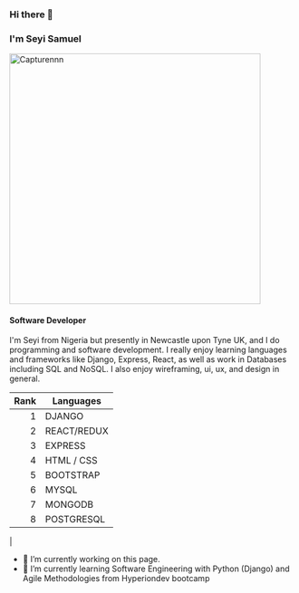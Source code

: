 ### Hi there 👋

### I'm Seyi Samuel

<img width="443" alt="Capturennn" src="https://user-images.githubusercontent.com/124254263/218485837-e643b663-f0ff-4c30-8c70-9394fe4e5341.PNG">

#### Software Developer

I'm Seyi from Nigeria but presently in Newcastle upon Tyne UK, and I do programming and software development. 
I really enjoy learning languages and frameworks like Django, Express, React, as well as work in Databases including SQL and NoSQL. 
I also enjoy wireframing, ui, ux, and design in general. 

| Rank | Languages     |
|-----:|---------------|
|     1| DJANGO        |
|     2| REACT/REDUX   |
|     3| EXPRESS       |
|     4| HTML / CSS    |
|     5| BOOTSTRAP     |
|     6| MYSQL         |
|     7| MONGODB       |
|     8| POSTGRESQL    |
|   


- 🔭 I’m currently working on this page. 
- 🌱 I’m currently learning Software Engineering with Python (Django) and Agile Methodologies from Hyperiondev bootcamp 

























<!--
**Sayheez/Sayheez** is a ✨ _special_ ✨ repository because its `README.md` (this file) appears on your GitHub profile.

Here are some ideas to get you started:

- 🔭 I’m currently working on ...
- 🌱 I’m currently learning ...
- 👯 I’m looking to collaborate on ...
- 🤔 I’m looking for help with ...
- 💬 Ask me about ...
- 📫 How to reach me: ...
- 😄 Pronouns: ...
- ⚡ Fun fact: ...
-->
